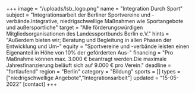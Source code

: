 +++
image = "/uploads/lsb_logo.png"
name = "Integration Durch Sport"
subject = "Integrationsarbeit der Berliner Sportvereine und -verbände.Integrative, niedrigschwellige Maßnahmen wie Sportangebote und außersportliche"
target = "Alle förderungswürdigen Mitgliedsorganisationen des Landessportbunds Berlin e.V."
hints = "Außerdem bieten wir; Beratung und Begleitung in allen Phasen der Entwicklung und Um-"
equity = "Sportvereine und -verbände leisten einen Eigenanteil in Höhe von 10% der geförderten Aus-"
financing = "Pro Maßnahme können max. 3.000 € beantragt werden.Die maximale Jahresfinanzierung beläuft sich auf 9.000 € pro Verein."
deadline = "fortlaufend"
region = "Berlin"
category = "Bildung"
sports = []
types = ["niedrigschwellige Angebote","Integrationsarbeit"]
updated = "15-05-2022"
[contact]
+++
